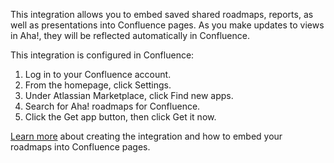 This integration allows you to embed saved shared roadmaps, reports, as well as presentations into Confluence pages. As you make updates to views in Aha!, they will be reflected automatically in Confluence.

This integration is configured in Confluence:

1. Log in to your Confluence account.
2. From the homepage, click Settings.
3. Under Atlassian Marketplace, click Find new apps.
4. Search for Aha! roadmaps for Confluence.
5. Click the Get app button, then click Get it now.

[Learn more](https://support.aha.io/hc/en-us/articles/360032589312-Integrate-Aha-with-Confluence#h_75cd8401-fdf5-453a-81b2-c8800f578959) about creating the integration and how to embed your roadmaps into Confluence pages.
